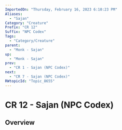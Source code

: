 ```yaml
---
ImportedOn: "Thursday, February 16, 2023 6:10:23 PM"
Aliases:
  - "Sajan"
Category: "Creature"
Prefix: "CR 12"
Suffix: "NPC Codex"
Tags:
  - "Category/Creature"
parent:
  - "Monk - Sajan"
up:
  - "Monk - Sajan"
prev:
  - "CR 1 - Sajan (NPC Codex)"
next:
  - "CR 7 - Sajan (NPC Codex)"
RWtopicId: "Topic_8655"
---
```

# CR 12 - Sajan (NPC Codex)
## Overview
